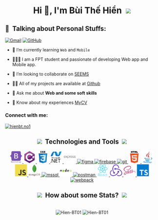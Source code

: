 <h1 align="center">Hi 👋, I'm Bùi Thế Hiển &nbsp;<img src="https://media1.giphy.com/media/5WjvTkh7sYGE4Jq3qA/giphy.gif" width="15"></h1>
<h2 align="left">🧐&nbsp;&nbsp;Talking about Personal Stuffs:</h2>

[![Gmail](https://img.shields.io/twitter/url?label=Gmail&logo=gmail&url=https://gmail.com)](mailto:tran123456k@gmail.com)
[![GitHub](https://img.shields.io/twitter/url?label=Visualize&logo=github&url=https://profile-summary-for-github.com/user/Hien-BT01)](https://profile-summary-for-github.com/user/Hien-BT01)

- 🌱 I’m currently learning `Web` and `Mobile`

- 👨🏻‍💻 I am a FPT student and passionate of developing Web app and Mobile app.

- 👯 I’m looking to collaborate on [SEEMS](https://github.com/kien123456k/seems)

- 👨‍💻 All of my projects are available at [Github](https://github.com/Hien-BT01?tab=repositories)

- 💬 Ask me about **Web and some soft skills**

- 📄 Know about my experiences [MyCV](https://www.topcv.vn/xem-cv/VwAFA1QFBlVSUQIKV1ZRUlNTB1pTA1ANCVACBQad2c)

<h3 align="left">Connect with me:</h3>
<p align="left">
<a href="https://fb.com/hienbt.no1" target="blank"><img align="center" src="https://raw.githubusercontent.com/rahuldkjain/github-profile-readme-generator/master/src/images/icons/Social/facebook.svg" alt="hienbt.no1" height="30" width="40" /></a>
</p>

<h2 align="center"><img src="https://media1.giphy.com/media/3oKIPkHXpUP8lIO0AU/giphy.gif" width="30">&nbsp;&nbsp;Technologies and Tools&nbsp;&nbsp;<img src="https://media1.giphy.com/media/3oKIPkHXpUP8lIO0AU/giphy.gif" width="30"></h2>
<p align="center"> <a href="https://getbootstrap.com" target="_blank" rel="noreferrer"> <img src="https://raw.githubusercontent.com/devicons/devicon/master/icons/bootstrap/bootstrap-plain-wordmark.svg" alt="bootstrap" width="40" height="40"/> </a> <a href="https://www.w3schools.com/cs/" target="_blank" rel="noreferrer"> <img src="https://raw.githubusercontent.com/devicons/devicon/master/icons/csharp/csharp-original.svg" alt="csharp" width="40" height="40"/> </a> <a href="https://www.w3schools.com/css/" target="_blank" rel="noreferrer"> <img src="https://raw.githubusercontent.com/devicons/devicon/master/icons/css3/css3-original-wordmark.svg" alt="css3" width="40" height="40"/> </a> <a href="https://dotnet.microsoft.com/" target="_blank" rel="noreferrer"> <img src="https://raw.githubusercontent.com/devicons/devicon/master/icons/dot-net/dot-net-original-wordmark.svg" alt="dotnet" width="40" height="40"/> </a> <a href="https://expressjs.com" target="_blank" rel="noreferrer"> <img src="https://raw.githubusercontent.com/devicons/devicon/master/icons/express/express-original-wordmark.svg" alt="express" width="40" height="40"/> </a> <a href="https://www.figma.com/" target="_blank" rel="noreferrer"> <img src="https://www.vectorlogo.zone/logos/figma/figma-icon.svg" alt="figma" width="40" height="40"/> </a> <a href="https://firebase.google.com/" target="_blank" rel="noreferrer"> <img src="https://www.vectorlogo.zone/logos/firebase/firebase-icon.svg" alt="firebase" width="40" height="40"/> </a> <a href="https://git-scm.com/" target="_blank" rel="noreferrer"> <img src="https://www.vectorlogo.zone/logos/git-scm/git-scm-icon.svg" alt="git" width="40" height="40"/> </a> <a href="https://www.w3.org/html/" target="_blank" rel="noreferrer"> <img src="https://raw.githubusercontent.com/devicons/devicon/master/icons/html5/html5-original-wordmark.svg" alt="html5" width="40" height="40"/> </a> <a href="https://www.java.com" target="_blank" rel="noreferrer"> <img src="https://raw.githubusercontent.com/devicons/devicon/master/icons/java/java-original.svg" alt="java" width="40" height="40"/> </a> <a href="https://developer.mozilla.org/en-US/docs/Web/JavaScript" target="_blank" rel="noreferrer"> <img src="https://raw.githubusercontent.com/devicons/devicon/master/icons/javascript/javascript-original.svg" alt="javascript" width="40" height="40"/> </a> <a href="https://www.mongodb.com/" target="_blank" rel="noreferrer"> <img src="https://raw.githubusercontent.com/devicons/devicon/master/icons/mongodb/mongodb-original-wordmark.svg" alt="mongodb" width="40" height="40"/> </a> <a href="https://www.microsoft.com/en-us/sql-server" target="_blank" rel="noreferrer"> <img src="https://www.svgrepo.com/show/303229/microsoft-sql-server-logo.svg" alt="mssql" width="40" height="40"/> </a> <a href="https://nodejs.org" target="_blank" rel="noreferrer"> <img src="https://raw.githubusercontent.com/devicons/devicon/master/icons/nodejs/nodejs-original-wordmark.svg" alt="nodejs" width="40" height="40"/> </a> <a href="https://postman.com" target="_blank" rel="noreferrer"> <img src="https://www.vectorlogo.zone/logos/getpostman/getpostman-icon.svg" alt="postman" width="40" height="40"/> </a> <a href="https://reactjs.org/" target="_blank" rel="noreferrer"> <img src="https://raw.githubusercontent.com/devicons/devicon/master/icons/react/react-original-wordmark.svg" alt="react" width="40" height="40"/> </a> <a href="https://redux.js.org" target="_blank" rel="noreferrer"> <img src="https://raw.githubusercontent.com/devicons/devicon/master/icons/redux/redux-original.svg" alt="redux" width="40" height="40"/> </a> <a href="https://sass-lang.com" target="_blank" rel="noreferrer"> <img src="https://raw.githubusercontent.com/devicons/devicon/master/icons/sass/sass-original.svg" alt="sass" width="40" height="40"/> </a> <a href="https://www.typescriptlang.org/" target="_blank" rel="noreferrer"> <img src="https://raw.githubusercontent.com/devicons/devicon/master/icons/typescript/typescript-original.svg" alt="typescript" width="40" height="40"/> </a> <a href="https://webpack.js.org" target="_blank" rel="noreferrer"> <img src="https://th.bing.com/th/id/OIP._KA5Skd6IWS7b1HmUVCiEgHaEK?pid=ImgDet&rs=1" alt="webpack" width="40" height="40"/> </a> </p>
<h2 align="center"><img src="https://media0.giphy.com/media/f6ytzUt63xVLDDzONe/giphy.gif" width="32">&nbsp;&nbsp;How about some Stats?&nbsp;&nbsp;<img src="https://media0.giphy.com/media/f6ytzUt63xVLDDzONe/giphy.gif" width="32"></h2>
<br>
<div align="center"><img height="170em" src="https://github-readme-stats.vercel.app/api/top-langs?username=Hien-BT01&show_icons=true&locale=en&layout=compact&&bg_color=30,e96443,904e95&title_color=fff&text_color=fff" alt="Hien-BT01" />
<img height="170em" src="https://github-readme-stats.vercel.app/api?username=Hien-BT01&show_icons=true&locale=en&&bg_color=30,e96443,904e95&title_color=fff&text_color=fff" alt="Hien-BT01" /></div>
<br>

